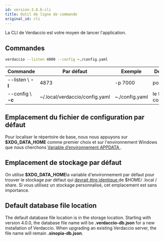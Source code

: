 ```yaml
---
id: version-3.8.6-cli
title: Outil de ligne de commande
original_id: cli
---
```

La CLI de Verdaccio est votre moyen de lancer l'application.

## Commandes

```bash
verdaccio --listen 4000 --config ~./config.yaml
```

| Commande           | Par défaut                     | Exemple        | Description                 |
| ------------------ | ------------------------------ | -------------- | --------------------------- |
| --listen \ **-l** | 4873                           | -p 7000        | port http                   |
| --config \ **-c** | ~/.local/verdaccio/config.yaml | ~./config.yaml | le fichier de configuration |

## Emplacement du fichier de configuration par défaut

Pour localiser le répertoire de base, nous nous appuyons sur **$XDG_DATA_HOME** comme premier choix et sur l'environnement Windows que nous cherchons [Variable d’environnement APPDATA ](https://www.howtogeek.com/318177/what-is-the-appdata-folder-in-windows/).

## Emplacement de stockage par défaut

On utilise **$XDG_DATA_HOME**la variable d'environnement par défaut pour trouver le stockage par défaut qui [ devrait être identique ](https://askubuntu.com/questions/538526/is-home-local-share-the-default-value-for-xdg-data-home-in-ubuntu-14-04) de $HOME/ .local / share. Si vous utilisez un stockage personnalisé, cet emplacement est sans importance.

## Default database file location

The default database file location is in the storage location. Starting with version 4.0.0, the database file name will be **.verdaccio-db.json** for a new installation of Verdaccio. When upgrading an existing Verdaccio server, the file name will remain **.sinopia-db.json**.